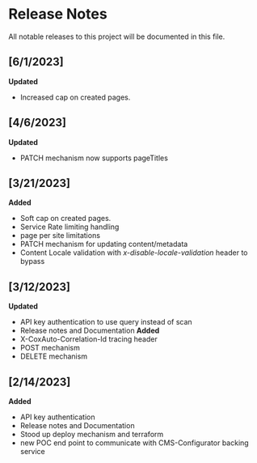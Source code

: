 # Release Notes
All notable releases to this project will be documented in this file. 
## [6/1/2023] 
**Updated**
* Increased cap on created pages.

## [4/6/2023] 
**Updated**
* PATCH mechanism now supports pageTitles

## [3/21/2023]
**Added**
* Soft cap on created pages. 
* Service Rate limiting handling
* page per site limitations
* PATCH mechanism for updating content/metadata 
* Content Locale validation with *x-disable-locale-validation* header to bypass 

## [3/12/2023]
**Updated**
* API key authentication to use query instead of scan
* Release notes and Documentation
**Added**
* X-CoxAuto-Correlation-Id tracing header
* POST mechanism
* DELETE mechanism 

## [2/14/2023]
**Added**
* API key authentication
* Release notes and Documentation
* Stood up deploy mechanism and terraform 
* new POC end point to communicate with CMS-Configurator backing service
